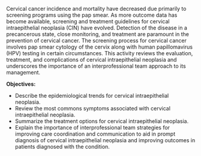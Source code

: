 Cervical cancer incidence and mortality have decreased due primarily to screening programs using the pap smear. As more outcome data has become available, screening and treatment guidelines for cervical intraepithelial neoplasia (CIN) have evolved. Detection of the disease in a precancerous state, close monitoring, and treatment are paramount in the prevention of cervical cancer. The screening process for cervical cancer involves pap smear cytology of the cervix along with human papillomavirus (HPV) testing in certain circumstances. This activity reviews the evaluation, treatment, and complications of cervical intraepithelial neoplasia and underscores the importance of an interprofessional team approach to its management.

**Objectives:**
- Describe the epidemiological trends for cervical intraepithelial neoplasia.
- Review the most commons symptoms associated with cervical intraepithelial neoplasia. 
- Summarize the treatment options for cervical intraepithelial neoplasia. 
- Explain the importance of interprofessional team strategies for improving care coordination and communication to aid in prompt diagnosis of cervical intraepithelial neoplasia and improving outcomes in patients diagnosed with the condition.